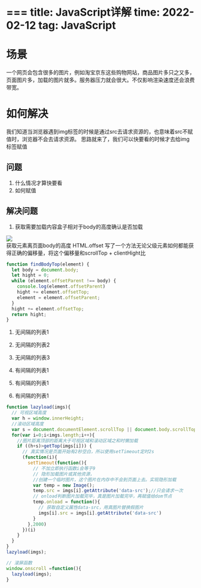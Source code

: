 ===
title: JavaScript详解
time: 2022-02-12
tag: JavaScript
===

# 场景
一个网页会包含很多的图片，例如淘宝京东这些购物网站，商品图片多只之又多，页面图片多，加载的图片就多。服务器压力就会很大。不仅影响渲染速度还会浪费带宽。

# 如何解决
我们知道当浏览器遇到img标签的时候是通过src去请求资源的，也意味着src不赋值时，浏览器不会去请求资源。
思路就来了，我们可以快要看的时候才去给img标签赋值

## 问题
1. 什么情况才算快要看
2. 如何赋值

## 解决问题
1. 获取需要加载内容盒子相对于body的高度确认是否加载
<div style='margin: 0 auto;'>
  <img src='./jpg/懒加载1.png'>
</div>
获取元素离页面body的高度
HTML.offset
写了一个方法无论父级元素如何都能获得正确的偏移量，将这个偏移量和scrollTop + clientHight比

```js
function findBodyTop(element) {
  let body = document.body;
  let hight = 0;
  while (element.offsetParent !== body) {
    console.log(element.offsetParent)
    hight += element.offsetTop;
    element = element.offsetParent;
  }
  hight += element.offsetTop;
  return hight;
}
```

1. 无间隔的列表1
2. 无间隔的列表2
3. 无间隔的列表3

1. 有间隔的列表1

2. 有间隔的列表1

3. 有间隔的列表1

```js
function lazyload(imgs){
  // 可视区域高度
  var h = window.innerHeight;
  //滚动区域高度
  var s = document.documentElement.scrollTop || document.body.scrollTop;
  for(var i=0;i<imgs.length;i++){
    //图片距离顶部的距离大于可视区域和滚动区域之和时懒加载
    if ((h+s)>getTop(imgs[i])) {
      // 真实情况是页面开始有2秒空白，所以使用setTimeout定时2s
      (function(i){
        setTimeout(function(){
          // 不加立即执行函数i会等于9
          // 隐形加载图片或其他资源，
          //创建一个临时图片，这个图片在内存中不会到页面上去。实现隐形加载
          var temp = new Image();
          temp.src = imgs[i].getAttribute('data-src');//只会请求一次
          // onload判断图片加载完毕，真是图片加载完毕，再赋值给dom节点
          temp.onload = function(){
            // 获取自定义属性data-src，用真图片替换假图片
            imgs[i].src = imgs[i].getAttribute('data-src')
          }
        },2000)
      })(i)
    }
  }
}
lazyload(imgs);

// 滚屏函数
window.onscroll =function(){
  lazyload(imgs);
}

```